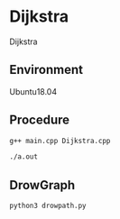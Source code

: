# Dijkstra
Dijkstra
## Environment
Ubuntu18.04
## Procedure
```bash
g++ main.cpp Dijkstra.cpp
```
```bash
./a.out
```
## DrowGraph
```bash
python3 drowpath.py
```

